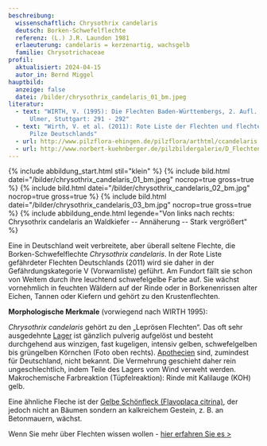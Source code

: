 ```yaml
---
beschreibung:
  wissenschaftlich: Chrysothrix candelaris
  deutsch: Borken-Schwefelflechte
  referenz: (L.) J.R. Laundon 1981
  erlaeuterung: candelaris = kerzenartig, wachsgelb
  familie: Chrysotrichaceae
profil:
  aktualisiert: 2024-04-15
  autor_in: Bernd Miggel
hauptbild:
  anzeige: false
  datei: /bilder/chrysothrix_candelaris_01_bm.jpeg
literatur:
  - text: "WIRTH, V. (1995): Die Flechten Baden-Württembergs, 2. Aufl., 1006 S.;
      Ulmer, Stuttgart: 291 - 292"
  - text: "Wirth, V. et al. (2011): Rote Liste der Flechten und flechtenbewohnende
      Pilze Deutschlands"
  - url: http://www.pilzflora-ehingen.de/pilzflora/arthtml/ccandelaris.php
  - url: http://www.norbert-kuehnberger.de/pilzbildergalerie/D_Flechten-Lichenes_-_226_Arten/index.htm
---
```

{% include abbildung_start.html stil="klein" %}
{% include bild.html datei="/bilder/chrysothrix_candelaris_01_bm.jpeg" nocrop=true gross=true %}
{% include bild.html datei="/bilder/chrysothrix_candelaris_02_bm.jpg" nocrop=true gross=true %}
{% include bild.html datei="/bilder/chrysothrix_candelaris_03_bm.jpg" nocrop=true gross=true %}
{% include abbildung_ende.html legende="Von links nach rechts:  Chrysothrix candelaris an Waldkiefer   --   Annäherung   --   Stark vergrößert" %}

Eine in Deutschland weit verbreitete, aber überall seltene Flechte, die Borken-Schwefelflechte *Chrysothrix candelaris*. In der Rote Liste gefährdeter Flechten Deutschlands (2011) wird sie daher in der Gefährdungskategorie V (Vorwarnliste) geführt. Am Fundort fällt sie schon von Weitem durch ihre leuchtend schwefelgelbe Farbe auf. Sie wächst vornehmlich in feuchten Wäldern auf der Rinde oder in Borkenenrissen alter Eichen, Tannen oder Kiefern und gehört zu den Krustenflechten.

**Morphologische Merkmale** (vorwiegend nach WIRTH 1995):

*Chrysothrix candelaris* gehört zu den „Leprösen Flechten“. Das oft sehr ausgedehnte [Lager](Lager "Glossar") ist gänzlich pulverig aufgelöst und besteht durchgehend aus winzigen, fast kugeligen, intensiv gelben, schwefelgelben bis grüngelben Körnchen (Foto oben rechts). [Apothecien](Apothecien "Glossar") sind, zumindest für Deutschland, nicht bekannt. Die Vermehrung geschieht daher rein ungeschlechtlich, indem Teile des Lagers vom Wind verweht werden.
Makrochemische Farbreaktion (Tüpfelreaktion): Rinde mit Kalilauge (KOH) gelb.

Eine ähnliche Fleche ist der [Gelbe Schönfleck (Flavoplaca citrina)](/pilze/flavoplaca-citrina-zitronen-schönfleck), der jedoch nicht an Bäumen sondern an kalkreichem Gestein, z. B. an Betonmauern, wächst.

Wenn Sie mehr über Flechten wissen wollen - [hier erfahren Sie es >](/verwandt/flechten)